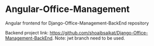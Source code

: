 # Angular-Office-Management
Angular frontend for Django-Office-Management-BackEnd repository

Backend project link: https://github.com/shoaibsaikat/Django-Office-Management-BackEnd.
Note: jwt branch need to be used.
